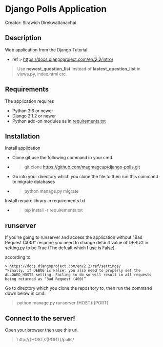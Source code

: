 # Django Polls Application

Creator: Sirawich Direkwattanachai
## Description
Web application from the Django Tutorial 
* ref > https://docs.djangoproject.com/en/2.2/intro/

> Use **newest_question_list** instead of **lastest_question_list** in views.py, index.html etc.

## Requirements

The application requires
* Python 3.6 or newer
* Django 2.1.2 or newer
* Python add-on modules as in [requirements.txt](requirements.txt)

## Installation
Install application
* Clone git,use the following command in your cmd.

* > git clone https://github.com/magmagcup/django-polls.git

* Go into your directory which you clone the file to then run this command to migrate databases

* > python manage.py migrate 

Install require library in requirements.txt

* > pip install -r requirements.txt

## runserver

If you're going to runserver and access the application without "Bad Request (400)" respone you need to change default value of DEBUG in setting.py to be True (The defualt which I use is False).

according to 
```
> https://docs.djangoproject.com/en/2.2/ref/settings/
"Finally, if DEBUG is False, you also need to properly set the ALLOWED_HOSTS setting. Failing to do so will result in all requests being returned as “Bad Request (400)”
```

Go to directory which you clone the repository to, then run the command down below in cmd. 

>  python manage.py runserver {HOST}:{PORT}
 
 
## Connect to the server!
 
Open your browser then use this url.
 
 > http://{HOST}:{PORT}/polls/
 



